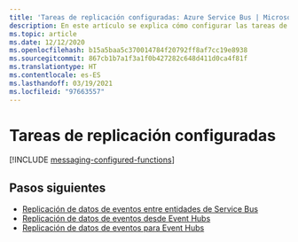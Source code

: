 ```yaml
---
title: 'Tareas de replicación configuradas: Azure Service Bus | Microsoft Docs'
description: En este artículo se explica cómo configurar las tareas de replicación.
ms.topic: article
ms.date: 12/12/2020
ms.openlocfilehash: b15a5baa5c370014784f20792ff8af7cc19e8938
ms.sourcegitcommit: 867cb1b7a1f3a1f0b427282c648d411d0ca4f81f
ms.translationtype: HT
ms.contentlocale: es-ES
ms.lasthandoff: 03/19/2021
ms.locfileid: "97663557"
---
```

# <a name="configured-replication-tasks"></a>Tareas de replicación configuradas

[!INCLUDE [messaging-configured-functions](../../includes/messaging-configured-functions.md)]

## <a name="next-steps"></a>Pasos siguientes

* [Replicación de datos de eventos entre entidades de Service Bus](https://github.com/Azure-Samples/azure-messaging-replication-dotnet/tree/main/functions/config/ServiceBusCopy)
* [Replicación de datos de eventos desde Event Hubs](https://github.com/Azure-Samples/azure-messaging-replication-dotnet/tree/main/functions/config/EventHubCopyToServiceBus)
* [Replicación de datos de eventos para Event Hubs](https://github.com/Azure-Samples/azure-messaging-replication-dotnet/tree/main/functions/config/ServiceBusCopyToEventHub)
